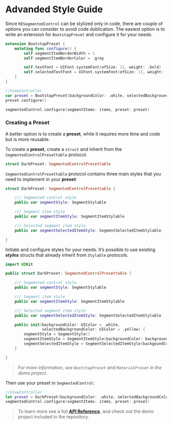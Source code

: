 # Advanded Style Guide

Since `RESegmentedControl` can be stylized only in code, there are couple of options you can consider to avoid code dublication. The easiest option is to write an extension for `BootstapPreset` and configure it for your needs.

``` Swift
extension BootstapPreset {
    mutating func configure() {
        self.segmentItemBorderWidth = 1
        self.segmentItemBorderColor = .gray

        self.textFont = UIFont.systemFont(ofSize: 11, weight: .bold)
        self.selectedTextFont = UIFont.systemFont(ofSize: 11, weight: .bold)
    }
}

//ViewController
var preset = BootstapPreset(backgroundColor: .white, selectedBackgroundColor: .red)
preset.configure()

segmentedControl.configure(segmentItems: items, preset: preset)
```

### Creating a Preset

A better option is to create a **preset**, while it requires more time and code but is more reusable. 

To create a **preset**, create a `struct` and inherit from the `SegmentedControlPresettable` protocol.

``` Swift
struct DarkPreset: SegmentedControlPresettable
```

`SegmentedControlPresettable` protocol contains three main styles that you need to implement in your **preset**:

``` Swift
struct DarkPreset: SegmentedControlPresettable {

    /// Segmented control style
    public var segmentStyle: SegmentStylable

    /// Segment item style
    public var segmentItemStyle: SegmentItemStylable

    /// Selected segment item style
    public var segmentSelectedItemStyle: SegmentSelectedItemStylable

}
```

Initiate and configure styles for your needs. It’s possible to use existing ***styles*** structs that already inherit from `Stylable` protocols.

``` Swift
import UIKit

public struct DarkPreset: SegmentedControlPresettable {

    /// Segmented control style
    public var segmentStyle: SegmentStylable

    /// Segment item style
    public var segmentItemStyle: SegmentItemStylable

    /// Selected segment item style
    public var segmentSelectedItemStyle: SegmentSelectedItemStylable

    public init(backgroundColor: UIColor = .white,
                selectedBackgroundColor: UIColor = .yellow) {
        segmentStyle = SegmentStyle()
        segmentItemStyle = SegmentItemStyle(backgroundColor: backgroundColor)
        segmentSelectedItemStyle = SegmentSelectedItemStyle(backgoundColor: selectedBackgroundColor)
    }

}
```

> *For more information, see `BootstapPreset` and `MaterialPreset` in the demo project.*

Then use your preset in `SegmentedControl`:

``` Swift
//ViewController
let preset = DarkPreset(backgroundColor: .white, selectedBackgroundColor: .red)
segmentedControl.configure(segmentItems: items, preset: preset)
```

> To learn more see a full [**API Reference**](../docs/index.html), and check out the demo project included in the repository.

